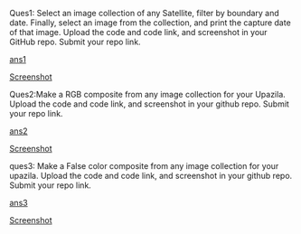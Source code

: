 Ques1: Select an image collection of any Satellite, filter by boundary and date. Finally, select an image from the collection, and print the capture date of that image. Upload the code and code link, and screenshot in your GitHub  repo. Submit your repo link.

[ans1](https://code.earthengine.google.com/016a67f23ea65a5bc969b8833b855880)

[Screenshot](https://github.com/Anamikachow56/assingment10-GEE-image-collection/blob/52b19914fd31e41a02592981b1172d21c216c1c8/image2.png)


Ques2:Make a RGB composite from any image collection for your Upazila. Upload the code and code link, and screenshot in your github repo. Submit your repo link.

[ans2](https://code.earthengine.google.com/934f531c8e5a6be63513478ad760429e)


[Screenshot](https://github.com/Anamikachow56/assingment10-GEE-image-collection/blob/004401969f8ac8c343278490800a983abc2e0e1f/RGB%20IMAGE.png)

ques3: Make a False color composite from any image collection for your upazila. Upload the code and code link, and screenshot in your github repo. Submit your repo link.

[ans3](https://code.earthengine.google.com/38e03dc5e09d483321229996276eb2e6)

[Screenshot](https://github.com/Anamikachow56/assingment10-GEE-image-collection/blob/183ba36a16add0ac400699826af3fa59e4f39945/FALSE%20COLOR%20IMAGE.png)
